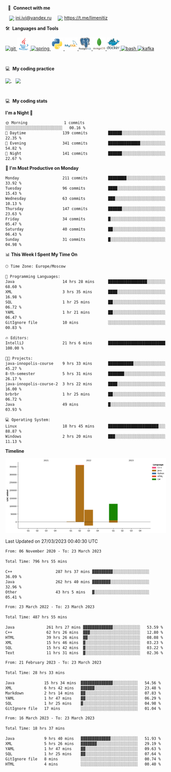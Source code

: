 <!-- https://github.com/lowlighter/metrics -->
<!-- https://www.vectorlogo.zone/ -->
<!-- https://www.svgrepo.com/ -->

&nbsp; 🔗 &nbsp;**Connect with me**
&nbsp; <p align="left">
        &nbsp;&nbsp;
        <span>
            <img align="center"
                src="https://user-images.githubusercontent.com/60324635/179626886-1219e9ee-75c0-42ed-a26b-d4ef24ed306c.svg"
                height="30px"/>
            ini.ivi@yandex.ru
        </span>
        &nbsp;&nbsp;&nbsp;
        <span>
            <img align="center"
                    src="https://user-images.githubusercontent.com/60324635/179626979-f490e684-520a-46a3-9f2e-1b3d291b8372.svg"
                    height="30px"/>
            https://t.me/limenitiz
        </span>
</p>

<!-- 
![Metrics](/github-metrics.svg)
<br>

![Wwakatime stats](https://github-readme-stats-taupe-two.vercel.app/api/wakatime?username=limenitiz&hide_title=true&hide_border=true&langs_count=5&bg_color=00000000&text_color=777) 
-->

🛠️ &nbsp;**Languages and Tools**
<p align="left">
    <a href="https://git-scm.com/" target="_blank" rel="noreferrer">
        <img src="https://www.vectorlogo.zone/logos/git-scm/git-scm-icon.svg"
            alt="git" width="40" height="40" />
    </a>
    <a href="https://www.java.com" target="_blank" rel="noreferrer"> <img
            src="https://raw.githubusercontent.com/devicons/devicon/master/icons/java/java-original.svg"
            alt="java" width="40" height="40" /> </a>
    <a href="https://spring.io/" target="_blank" rel="noreferrer">
        <img src="https://www.vectorlogo.zone/logos/springio/springio-icon.svg"
            alt="spring" width="40" height="40" />
    </a>
    <a href="https://www.python.org" target="_blank" rel="noreferrer">
        <img src="https://raw.githubusercontent.com/devicons/devicon/master/icons/python/python-original.svg"
            alt="python" width="40" height="40" />
    </a>
    <a href="https://www.mysql.com/" target="_blank" rel="noreferrer">
        <img src="https://raw.githubusercontent.com/devicons/devicon/master/icons/mysql/mysql-original-wordmark.svg"
            alt="mysql" width="40" height="40" />
    </a>
    <a href="https://www.postgresql.org" target="_blank" rel="noreferrer">
        <img src="https://raw.githubusercontent.com/devicons/devicon/master/icons/postgresql/postgresql-original-wordmark.svg"
            alt="postgresql" width="40" height="40" />
    </a>
    <a href="https://www.mongodb.com/" target="_blank" rel="noreferrer">
        <img src="https://raw.githubusercontent.com/devicons/devicon/master/icons/mongodb/mongodb-original-wordmark.svg"
            alt="mongodb" width="40" height="40" />
    </a>
    <a href="https://www.docker.com/" target="_blank" rel="noreferrer">
        <img src="https://raw.githubusercontent.com/devicons/devicon/master/icons/docker/docker-original-wordmark.svg"
            alt="docker" width="40" height="40" />
    </a>
    <a href="https://www.gnu.org/software/bash/" target="_blank" rel="noreferrer">
        <img src="https://www.vectorlogo.zone/logos/gnu_bash/gnu_bash-icon.svg"
            alt="bash" width="40" height="40" />
    </a>
    <a href="https://kafka.apache.org/" target="_blank" rel="noreferrer">
        <img src="https://www.vectorlogo.zone/logos/apache_kafka/apache_kafka-icon.svg"
            alt="kafka" width="40" height="40" />
    </a>
</p>
<br>

💻 &nbsp;**My coding practice**
<p align="left">
    <a href="https://www.leetcode.com/limenitiz" target="blank"><img align="center"
            src="https://upload.wikimedia.org/wikipedia/commons/0/0a/LeetCode_Logo_black_with_text.svg"
            height="40"/>
    </a>
    &nbsp;&nbsp;
    <a href="https://www.hackerrank.com/limenitiz" target="blank"><img align="center"
            src="https://d1ka33fs6lvw5x.cloudfront.net/hackerrank/assets/styleguide/logo_wordmark-f5c5eb61ab0a154c3ed9eda24d0b9e31.svg"
            height="40"/>
    </a>
</p>

<br>


💻 &nbsp;**My coding stats**

<!--START_SECTION:waka-readme-stats-total-->
**I'm a Night 🦉** 

```text
🌞 Morning                1 commits           ░░░░░░░░░░░░░░░░░░░░░░░░░   00.16 % 
🌆 Daytime                139 commits         ██████░░░░░░░░░░░░░░░░░░░   22.35 % 
🌃 Evening                341 commits         ██████████████░░░░░░░░░░░   54.82 % 
🌙 Night                  141 commits         ██████░░░░░░░░░░░░░░░░░░░   22.67 % 
```
📅 **I'm Most Productive on Monday** 

```text
Monday                   211 commits         ████████░░░░░░░░░░░░░░░░░   33.92 % 
Tuesday                  96 commits          ████░░░░░░░░░░░░░░░░░░░░░   15.43 % 
Wednesday                63 commits          ███░░░░░░░░░░░░░░░░░░░░░░   10.13 % 
Thursday                 147 commits         ██████░░░░░░░░░░░░░░░░░░░   23.63 % 
Friday                   34 commits          █░░░░░░░░░░░░░░░░░░░░░░░░   05.47 % 
Saturday                 40 commits          ██░░░░░░░░░░░░░░░░░░░░░░░   06.43 % 
Sunday                   31 commits          █░░░░░░░░░░░░░░░░░░░░░░░░   04.98 % 
```


📊 **This Week I Spent My Time On** 

```text
🕑︎ Time Zone: Europe/Moscow

💬 Programming Languages: 
Java                     14 hrs 28 mins      █████████████████░░░░░░░░   68.60 % 
XML                      3 hrs 35 mins       ████░░░░░░░░░░░░░░░░░░░░░   16.98 % 
SQL                      1 hr 25 mins        ██░░░░░░░░░░░░░░░░░░░░░░░   06.72 % 
YAML                     1 hr 21 mins        ██░░░░░░░░░░░░░░░░░░░░░░░   06.47 % 
GitIgnore file           10 mins             ░░░░░░░░░░░░░░░░░░░░░░░░░   00.83 % 

🔥 Editors: 
IntelliJ                 21 hrs 6 mins       █████████████████████████   100.00 % 

🐱‍💻 Projects: 
java-innopolis-course    9 hrs 33 mins       ███████████░░░░░░░░░░░░░░   45.27 % 
8-th-semester            5 hrs 31 mins       ███████░░░░░░░░░░░░░░░░░░   26.17 % 
java-innopolis-course-2  3 hrs 22 mins       ████░░░░░░░░░░░░░░░░░░░░░   16.00 % 
brbrbr                   1 hr 25 mins        ██░░░░░░░░░░░░░░░░░░░░░░░   06.72 % 
Java                     49 mins             █░░░░░░░░░░░░░░░░░░░░░░░░   03.93 % 

💻 Operating System: 
Linux                    18 hrs 45 mins      ██████████████████████░░░   88.87 % 
Windows                  2 hrs 20 mins       ███░░░░░░░░░░░░░░░░░░░░░░   11.13 % 
```

**Timeline**

![Lines of Code chart](https://raw.githubusercontent.com/limenitiz/limenitiz/master/assets/bar_graph.png)


 Last Updated on 27/03/2023 00:40:30 UTC
<!--END_SECTION:waka-readme-stats-total-->

<!--START_SECTION:wakaReadmeTotal-->

```text
From: 06 November 2020 - To: 23 March 2023

Total Time: 796 hrs 55 mins

C++                   287 hrs 37 mins ▓▓▓▓▓▓▓▓▓░░░░░░░░░░░░░░░░   36.09 %
Java                  262 hrs 40 mins ▓▓▓▓▓▓▓▓░░░░░░░░░░░░░░░░░   32.96 %
Other                 43 hrs 5 mins   ▓░░░░░░░░░░░░░░░░░░░░░░░░   05.41 %
```

<!--END_SECTION:wakaReadmeTotal-->

<!--START_SECTION:wakaReadmeYear-->

```text
From: 23 March 2022 - To: 23 March 2023

Total Time: 487 hrs 55 mins

Java              261 hrs 27 mins ▓▓▓▓▓▓▓▓▓▓▓▓▓░░░░░░░░░░░░   53.59 %
C++               62 hrs 26 mins  ▓▓▓░░░░░░░░░░░░░░░░░░░░░░   12.80 %
HTML              39 hrs 26 mins  ▓▓░░░░░░░░░░░░░░░░░░░░░░░   08.08 %
XML               15 hrs 46 mins  ▓░░░░░░░░░░░░░░░░░░░░░░░░   03.23 %
SQL               15 hrs 42 mins  ▓░░░░░░░░░░░░░░░░░░░░░░░░   03.22 %
Text              11 hrs 31 mins  ▓░░░░░░░░░░░░░░░░░░░░░░░░   02.36 %
```

<!--END_SECTION:wakaReadmeYear-->

<!--START_SECTION:wakaReadmeMonth-->

```text
From: 21 February 2023 - To: 23 March 2023

Total Time: 28 hrs 33 mins

Java             15 hrs 34 mins  ▓▓▓▓▓▓▓▓▓▓▓▓▓▓░░░░░░░░░░░   54.56 %
XML              6 hrs 42 mins   ▓▓▓▓▓▓░░░░░░░░░░░░░░░░░░░   23.48 %
Markdown         2 hrs 14 mins   ▓▓░░░░░░░░░░░░░░░░░░░░░░░   07.83 %
YAML             1 hr 47 mins    ▓▓░░░░░░░░░░░░░░░░░░░░░░░   06.29 %
SQL              1 hr 25 mins    ▓░░░░░░░░░░░░░░░░░░░░░░░░   04.98 %
GitIgnore file   17 mins         ░░░░░░░░░░░░░░░░░░░░░░░░░   01.04 %
```

<!--END_SECTION:wakaReadmeMonth-->

<!--START_SECTION:wakaReadmeWeek-->

```text
From: 16 March 2023 - To: 23 March 2023

Total Time: 18 hrs 37 mins

Java             9 hrs 40 mins   ▓▓▓▓▓▓▓▓▓▓▓▓▓░░░░░░░░░░░░   51.93 %
XML              5 hrs 26 mins   ▓▓▓▓▓▓▓░░░░░░░░░░░░░░░░░░   29.19 %
YAML             1 hr 47 mins    ▓▓░░░░░░░░░░░░░░░░░░░░░░░   09.63 %
SQL              1 hr 25 mins    ▓▓░░░░░░░░░░░░░░░░░░░░░░░   07.64 %
GitIgnore file   8 mins          ░░░░░░░░░░░░░░░░░░░░░░░░░   00.74 %
HTML             4 mins          ░░░░░░░░░░░░░░░░░░░░░░░░░   00.40 %
```

<!--END_SECTION:wakaReadmeWeek-->


